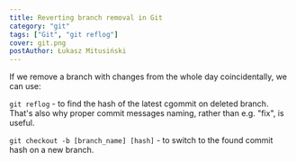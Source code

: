 ```yaml
---
title: Reverting branch removal in Git
category: "git"
tags: ["Git", "git reflog"]
cover: git.png
postAuthor: Łukasz Mitusiński
---
```


If we remove a branch with changes from the whole day coincidentally, we can use:

`git reflog` - to find the hash of the latest cgommit on deleted branch.
That's also why proper commit messages naming, rather than e.g. "fix", is useful.

`git checkout -b [branch_name] [hash]` - to switch to the found commit hash on a new branch.
